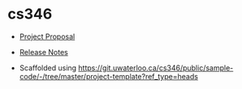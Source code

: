 # cs346

- [Project Proposal](https://git.uwaterloo.ca/r25hao/cs346/-/wikis/Project-Proposal)

- [Release Notes](https://git.uwaterloo.ca/r25hao/cs346/-/tree/main/releases?ref_type=heads)

- Scaffolded using https://git.uwaterloo.ca/cs346/public/sample-code/-/tree/master/project-template?ref_type=heads
